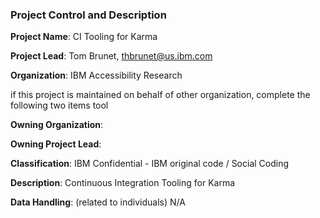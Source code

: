 ### Project Control and Description
**Project Name**:   CI Tooling for Karma

**Project Lead**:   Tom Brunet, thbrunet@us.ibm.com

**Organization**:   IBM Accessibility Research

if this project is maintained on behalf of other organization, complete the following two items tool

**Owning Organization**:

**Owning Project Lead**:

**Classification**:   IBM Confidential - IBM original code / Social Coding

**Description**: Continuous Integration Tooling for Karma

**Data Handling**: (related to individuals)
N/A
